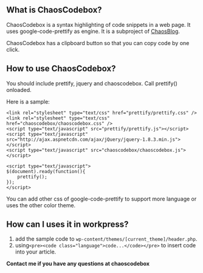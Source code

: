 What is ChaosCodebox?
---
ChaosCodebox is a syntax highlighting of code snippets in a web page. It uses google-code-prettify as engine. It is a subproject of [ChaosBlog](https://github.com/chaopeng/chaosblog). 

ChaosCodebox has a clipboard button so that you can copy code by one click.

How to use ChaosCodebox?
---
You should include prettify, jquery and chaoscodebox. Call prettify() onloaded. 

Here is a sample:

```{java}
<link rel="stylesheet" type="text/css" href="prettify/prettify.css" />
<link rel="stylesheet" type="text/css" href="chaoscodebox/chaoscodebox.css" />
<script type="text/javascript" src="prettify/prettify.js"></script>
<script type="text/javascript" src="http://ajax.aspnetcdn.com/ajax/jQuery/jquery-1.8.3.min.js"></script>
<script type="text/javascript" src="chaoscodebox/chaoscodebox.js"></script>

<script type="text/javascript">
$(document).ready(function(){
	prettify();
});
</script>
```

You can add other css of google-code-prettify to support more language or uses the other color theme. 

How can I uses it in workpress?
---

1. add the sample code to `wp-content/themes/[current_theme]/header.php`.
2. using`<pre><code class="language">code...</code></pre>` to insert code into your article.

**Contact me if you have any questions at chaoscodebox**
